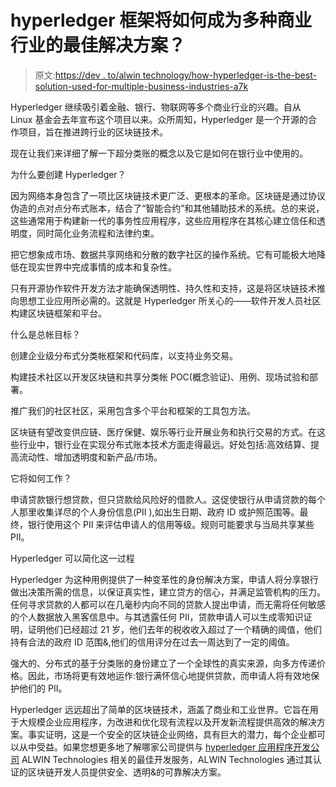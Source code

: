 # hyperledger 框架将如何成为多种商业行业的最佳解决方案？

> 原文:[https://dev . to/alwin technology/how-hyperledger-is-the-best-solution-used-for-multiple-business-industries-a7k](https://dev.to/alwintechnology/how-hyperledger-is-the-best-solution-used-for-multiple-business-industries-a7k)

Hyperledger 继续吸引着金融、银行、物联网等多个商业行业的兴趣。自从 Linux 基金会去年宣布这个项目以来。众所周知，Hyperledger 是一个开源的合作项目，旨在推进跨行业的区块链技术。

现在让我们来详细了解一下超分类账的概念以及它是如何在银行业中使用的。

为什么要创建 Hyperledger？

因为网络本身包含了一项比区块链技术更广泛、更根本的革命。区块链是通过协议伪造的点对点分布式账本，结合了“智能合约”和其他辅助技术的系统。总的来说，这些通常用于构建新一代的事务性应用程序，这些应用程序在其核心建立信任和透明度，同时简化业务流程和法律约束。

把它想象成市场、数据共享网络和分散的数字社区的操作系统。它有可能极大地降低在现实世界中完成事情的成本和复杂性。

只有开源协作软件开发方法才能确保透明性、持久性和支持，这是将区块链技术推向思想工业应用所必需的。这就是 Hyperledger 所关心的——软件开发人员社区构建区块链框架和平台。

什么是总帐目标？

创建企业级分布式分类帐框架和代码库，以支持业务交易。

构建技术社区以开发区块链和共享分类帐 POC(概念验证)、用例、现场试验和部署。

推广我们的社区社区，采用包含多个平台和框架的工具包方法。

区块链有望改变供应链、医疗保健、娱乐等行业开展业务和执行交易的方式。在这些行业中，银行业在实现分布式账本技术方面走得最远。好处包括:高效结算、提高流动性、增加透明度和新产品/市场。

它将如何工作？

申请贷款银行想贷款，但只贷款给风险好的借款人。这促使银行从申请贷款的每个人那里收集详尽的个人身份信息(PII ),如出生日期、政府 ID 或护照范围等。最终，银行使用这个 PII 来评估申请人的信用等级。规则可能要求与当局共享某些 PII。

Hyperledger 可以简化这一过程

Hyperledger 为这种用例提供了一种变革性的身份解决方案，申请人将分享银行做出决策所需的信息，以保证真实性，建立贷方的信心，并满足监管机构的压力。任何寻求贷款的人都可以在几毫秒内向不同的贷款人提出申请，而无需将任何敏感的个人数据放入黑客信息中。与其透露任何 PII，贷款申请人可以生成零知识证明，证明他们已经超过 21 岁，他们去年的税收收入超过了一个精确的阈值，他们持有合法的政府 ID 范围&,他们的信用评分在过去一周达到了一定的阈值。

强大的、分布式的基于分类账的身份建立了一个全球性的真实来源，向多方传递价格。因此，市场将更有效地运作:银行满怀信心地提供贷款，而申请人将有效地保护他们的 PII。

Hyperledger 远远超出了简单的区块链技术，涵盖了商业和工业世界。它旨在用于大规模企业应用程序，为改进和优化现有流程以及开发新流程提供高效的解决方案。事实证明，这是一个安全的区块链企业网络，具有巨大的潜力，每个企业都可以从中受益。如果您想更多地了解哪家公司提供与 [hyperledger 应用程序开发公司](https://alwin.io) ALWIN Technologies 相关的最佳开发服务，ALWIN Technologies 通过其认证的区块链开发人员提供安全、透明&的可靠解决方案。